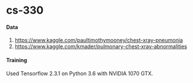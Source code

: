 # cs-330

#### Data

1. https://www.kaggle.com/paultimothymooney/chest-xray-pneumonia
2. https://www.kaggle.com/kmader/pulmonary-chest-xray-abnormalities

#### Training

Used Tensorflow 2.3.1 on Python 3.6 with NVIDIA 1070 GTX.
